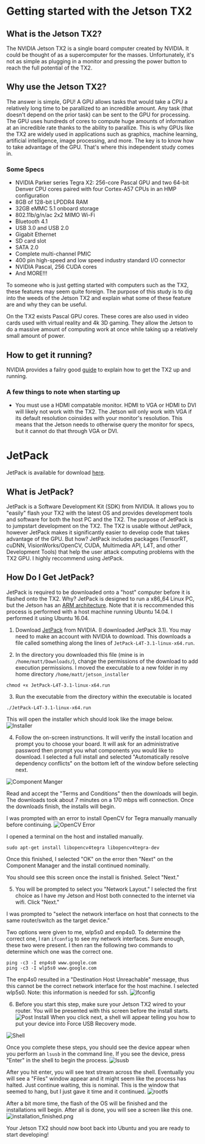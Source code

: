 # Getting started with the Jetson TX2
## What is the Jetson TX2?
The NVIDIA Jetson TX2 is a single board computer created by NVIDIA. It could be thought of as a supercomputer for the masses. Unfortunately, it's not as simple as plugging in a monitor and pressing the power button to reach the full potential of the TX2. 

## Why use the Jetson TX2?
The answer is simple, GPU! A GPU allows tasks that would take a CPU a relatively long time to be parallized to an incredible amount. Any task (that doesn't depend on the prior task) can be sent to the GPU for processing. The GPU uses hundreds of cores to compute huge amounts of information at an incredible rate thanks to the ability to parallize. This is why GPUs like the TX2 are widely used in applications such as graphics, machine learning, artificial intelligence, image processing, and more. The key is to know how to take advantage of the GPU. That's where this independent study comes in.


### Some Specs
* NVIDIA Parker series Tegra X2: 256-core Pascal GPU and two 64-bit Denver CPU cores paired with four Cortex-A57 CPUs in an HMP configuration
* 8GB of 128-bit LPDDR4 RAM
* 32GB eMMC 5.1 onboard storage
* 802.11b/g/n/ac 2x2 MIMO Wi-Fi
* Bluetooth 4.1
* USB 3.0 and USB 2.0
* Gigabit Ethernet
* SD card slot
* SATA 2.0
* Complete multi-channel PMIC
* 400 pin high-speed and low speed industry standard I/O connector
* NVIDIA Pascal, 256 CUDA cores
* And MORE!!!

To someone who is just getting started with computers such as the TX2, these features may seem quite foreign. The purpose of this study is to dig into the weeds of the Jetson TX2 and explain what some of these feature are and why they can be useful.

On the TX2 exists Pascal GPU cores. These cores are also used in video cards used with virtual reality and 4k 3D gaming. They allow the Jetson to do a massive amount of computing work at once while taking up a relatively small amount of power.

## How to get it running?
NVIDIA provides a failry good [guide](http://developer2.download.nvidia.com/embedded/L4T/r27_Release_v1.0/Docs/Jetson_X2_Developer_Kit_User_Guide.pdf?i_NII0fO09Qddrnp8XafYkSLfI8kSd0CBHNbrTEXeyWpnC4bh0pRJWKO1YYJIb7pfR_9ZZGQ7bOICqt2RMjqHIJR7Mpy18x5C8ZKlwg-Gc3OJyIQDhI3-91QKH_H5lowDr8ayZ-x_8_rN1qLjtfVjCxwesTwO6VdyigIWHR_3RpCW5f_WXkJ1g) to explain how to get the TX2 up and running.

### A few things to note when starting up
* You must use a HDMI compatable monitor. HDMI to VGA or HDMI to DVI will likely not work with the TX2. The Jetson will only work with VGA if its default resolution coinsides with your monitor's resolution. This means that the Jetson needs to otherwise query the monitor for specs, but it cannot do that through VGA or DVI.

# JetPack
JetPack is available for download [here](https://developer.nvidia.com/embedded/jetpack).

## What is JetPack?
JetPack is a Software Development Kit (SDK) from NVIDIA. It allows you to "easily" flash your TX2 with the latest OS and provides development tools and software for both the host PC and the TX2. The purpose of JetPack is to jumpstart development on the TX2.
The TX2 is usable without JetPack, however JetPack makes it significantly easier to develop code that takes advantage of the GPU. But how? JetPack includes packages (TensorRT, cuDNN, VisionWorks/OpenCV, CUDA, Multimedia API, L4T, and other Development Tools) that help the user attack computing problems with the TX2 GPU.
I highly reccommend using JetPack.


## How Do I Get JetPack?
JetPack is required to be downloaded onto a "host" computer before it is flashed onto the TX2. Why? JetPack is designed to run a x86_64 Linux PC, but the Jetson has an [ARM architecture](https://en.wikipedia.org/wiki/ARM_architecture). Note that it is reccommended this process is performed with a host machine running Ubuntu 14.04. I performed it using Ubuntu 16.04.

1. Download [JetPack](https://developer.nvidia.com/embedded/jetpack) from NVIDIA. (I downloaded JetPack 3.1). You may need to make an account with NVIDIA to download. This downloads a file called something along the lines of `JetPack-L4T-3.1-linux-x64.run`.

2. In the directory you downloaded this file (mine is in `/home/matt/Downloads/`), change the permissions of the download to add execution permissions. I moved the executable to a new folder in my home directory `/home/matt/jetson_installer`
```
chmod +x JetPack-L4T-3.1-linux-x64.run
```

3. Run the executable from the directory within the executable is located
```
./JetPack-L4T-3.1-linux-x64.run
```
This will open the installer which should look like the image below.
![Installer](https://github.com/matthewdhanley/jetson-tx2/blob/master/getting_started/img/Install.png)

4. Follow the on-screen instrunctions. It will verify the install location and prompt you to choose your board. It will ask for an administrative password then prompt you what components you would like to download. I selected a full install and selected "Automatically resolve dependency conflicts" on the bottom left of the window before selecting next.

![Component Manger](https://github.com/matthewdhanley/jetson-tx2/blob/master/getting_started/img/component_manager.png)

Read and accept the "Terms and Conditions" then the downloads will begin. The downloads took about 7 minutes on a 170 mbps wifi connection. Once the downloads finish, the installs will begin.

I was prompted with an error to install OpenCV for Tegra manually manually before continuing.
![OpenCV Error](https://github.com/matthewdhanley/jetson-tx2/blob/master/getting_started/img/opencv_error.png)

I opened a terminal on the host and installed manually.
```
sudo apt-get install libopencv4tegra libopencv4tegra-dev
```
Once this finished, I selected "OK" on the error then "Next" on the Component Manager and the install continued nominally.

You should see this screen once the install is finished. Select "Next."

5. You will be prompted to select you "Network Layout." I selected the first choice as I have my Jetson and Host both connected to the internet via wifi. Click "Next."

I was prompted to "select the network interface on host that connects to the same router/switch as the target device."

Two options were given to me, wlp5s0 and enp4s0. To determine the correct one, I ran `ifconfig` to see my network interfaces. Sure enough, these two were present. I then ran the following two commands to determine which one was the correct one.
```
ping -c3 -I enp4s0 www.google.com
ping -c3 -I wlp5s0 www.google.com
```
The enp4s0 resulted in a "Destination Host Unreachable" message, thus this cannot be the correct network interface for the host machine. I selected wlp5s0. Note: this information is needed for ssh.
![ifconfig](https://github.com/matthewdhanley/jetson-tx2/blob/master/getting_started/img/if_config.png)

6. Before you start this step, make sure your Jetson TX2 wired to your router.
You will be presented with this screen before the install starts.
![Post Install](https://github.com/matthewdhanley/jetson-tx2/blob/master/getting_started/img/post_installation.png)
When you click next, a shell will appear telling you how to put your device into Force USB Recovery mode.
 
![Shell](https://github.com/matthewdhanley/jetson-tx2/blob/master/getting_started/img/force_usb.png)

Once you complete these steps, you should see the device appear when you perform an `lsusb` in the command line. If you see the device, press "Enter" in the shell to begin the process.
![lsusb](https://github.com/matthewdhanley/jetson-tx2/blob/master/getting_started/img/lsusb.png)

After you hit enter, you will see text stream across the shell. Eventually you will see a "Files" window appear and it might seem like the process has halted. Just continue waiting, this is nominal. This is the window that seemed to hang, but I just gave it time and it continued.
![rootfs](https://github.com/matthewdhanley/jetson-tx2/blob/master/getting_started/img/rootfs.png)

After a bit more time, the flash of the OS will be finished and the installations will begin. After all is done, you will see a screen like this one.
![installation_finished.png](https://github.com/matthewdhanley/jetson-tx2/blob/master/getting_started/img/installation_finished.png)

Your Jetson TX2 should now boot back into Ubuntu and you are ready to start developing!

